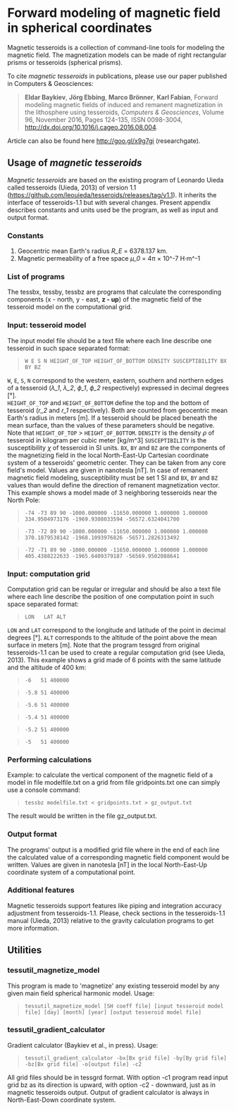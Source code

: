 # Forward modeling of magnetic field in spherical coordinates

Magnetic tesseroids is a collection of command-line tools for modeling the magnetic field.
The magnetization models can be made of right rectangular prisms or tesseroids (spherical prisms). 

To cite _magnetic tesseroids_ in publications, please use our paper published in Computers & Geosciences:

>**Eldar Baykiev**, **Jörg Ebbing**, **Marco Brönner**, **Karl Fabian**, Forward modeling magnetic fields of induced and remanent magnetization in the lithosphere using tesseroids, _Computers & Geosciences_, Volume 96, November 2016, Pages 124-135, ISSN 0098-3004, http://dx.doi.org/10.1016/j.cageo.2016.08.004.

Article can also be found here http://goo.gl/x9g7gi (researchgate).

## Usage of _magnetic tesseroids_
_Magnetic tesseroids_ are based on the existing program of Leonardo Uieda called tesseroids (Uieda, 2013) of version 1.1 (https://github.com/leouieda/tesseroids/releases/tag/v1.1). It inherits the interface of tesseroids-1.1 but with several changes. Present appendix describes constants and units used be the program, as well as input and output format.
### Constants
1. Geocentric mean Earth's radius  _R_E_ = 6378.137 km. 
1. Magnetic permeability of a free space _µ_0_ = 4π × 10^-7 H·m^-1

### List of programs
The tessbx, tessby, tessbz are programs that calculate the corresponding components (x - north, y - east, **z - up**) of the magnetic field of the tesseroid model on the computational grid. 

### Input: tesseroid model
The input model file should be a text file where each line describe one tesseroid in such space separated format:
> `W E S N HEIGHT_OF_TOP HEIGHT_OF_BOTTOM DENSITY SUSCEPTIBILITY BX BY BZ`

`W`, `E`, `S`, `N` correspond to the western, eastern, southern and northern edges of a tesseroid (_λ_1_, _λ_2_, _ϕ_1_, _ϕ_2_ respectively) expressed in decimal degrees [°].  
`HEIGHT_OF_TOP` and `HEIGHT_OF_BOTTOM` define the top and the bottom of tesseroid (_r_2_ and _r_1_ respectively). Both are counted from geocentric mean Earth's radius in meters [m]. If a tesseroid should be placed beneath the mean surface, than the values of these parameters should be negative. Note that `HEIGHT_OF_TOP` > `HEIGHT_OF_BOTTOM`.
`DENSITY` is the density _ρ_ of tesseroid in kilogram per cubic meter [kg/m^3]
`SUSCEPTIBILITY` is the susceptibility _χ_ of tesseroid in SI units.
`BX`, `BY` and `BZ` are the components of the magnetizing field in the local North-East-Up Cartesian coordinate system of a tesseroids' geometric center. They can be taken from any core field's model. Values are given in nanotesla [nT].
In case of remanent magnetic field modeling, susceptibility must be set 1 SI and `BX`, `BY` and `BZ` values than would define the direction of remanent magnetization vector.
This example shows a model made of 3 neighboring tesseroids near the North Pole:
> `-74 -73 89 90 -1000.000000 -11650.000000 1.000000 1.000000 334.9504973176 -1969.9308033594 -56572.6324041700`

> `-73 -72 89 90 -1000.000000 -11650.000000 1.000000 1.000000 370.1879538142 -1968.1093976826 -56571.2826313492`

> `-72 -71 89 90 -1000.000000 -11650.000000 1.000000 1.000000 405.4388222633 -1965.6409379187 -56569.9502088641`

### Input: computation grid
Computation grid can be regular or irregular and should be also a text file where each line describe the position of one computation point in such space separated format:
>`LON 	LAT ALT`

`LON` and `LAT` correspond to the longitude and latitude of the point in decimal degrees [°].
`ALT` corresponds to the altitude of the point above the mean surface in meters [m].
Note that the program tessgrd from original tesseroids-1.1 can be used to create a regular computation grid (see Uieda, 2013).
This example shows a grid made of 6 points with the same latitude and the altitude of 400 km:
> `-6 	51 400000 `

> `-5.8 51 400000 `

> `-5.6 51 400000 `

> `-5.4 51 400000 `

> `-5.2 51 400000 `

> `-5 	51 400000` 

### Performing calculations
Example: to calculate the vertical component of the magnetic field of a model in file modelfile.txt on a grid from file gridpoints.txt one can simply use a console command:
> `tessbz modelfile.txt < gridpoints.txt > gz_output.txt`

The result would be written in the file gz_output.txt.
### Output format
The programs' output is a modified grid file where in the end of each line the calculated value of a corresponding magnetic field component would be written. Values are given in nanotesla [nT] in the local North-East-Up coordinate system of a computational point. 
### Additional features
Magnetic tesseroids support features like piping and integration accuracy adjustment from tesseroids-1.1. Please, check sections in the tesseroids-1.1 manual (Uieda, 2013) relative to the gravity calculation programs to get more information.

## Utilities
### tessutil_magnetize_model
This program is made to 'magnetize' any existing tesseroid model by any given main field spherical harmonic model.
Usage: 
> `tessutil_magnetize_model [SH coeff file] [input tesseroid model file] [day] [month] [year] [output tesseroid model file] `

### tessutil_gradient_calculator
Gradient calculator (Baykiev et al., in press).
Usage: 
> `tessutil_gradient_calculator -bx[Bx grid file] -by[By grid file] -bz[Bx grid file] -o[output file] -c2 `

All grid files should be in tessgrd format. With option -c1 program read input grid bz as its direction is upward, with option -c2 - downward, just as in magnetic tesseroids output. Output of gradient calculator is always in North-East-Down coordinate system.